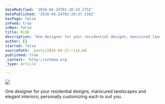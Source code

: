 ```yaml
---
dateModified: '2016-04-24T02:20:24.275Z'
datePublished: '2016-04-24T02:20:37.210Z'
hasPage: false
inFeed: true
inNav: false
title: RiSK
description: 'One designer for your residential designs, manicured landscapes and elegant interiors; personally customizing each to suit you.'
author: []
starred: false
sourcePath: _posts/2016-04-21-risk.md
published: true
_context: 'http://schema.org'
_type: Article

---
```

![](https://the-grid-user-content.s3-us-west-2.amazonaws.com/c7cd289e-0cee-456f-af50-ff7582bfa0c8.jpg)

One designer for your residential designs, manicured landscapes and elegant interiors; personally customizing each to suit you.